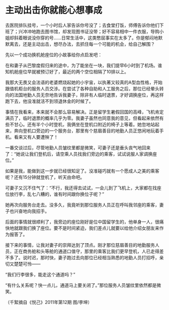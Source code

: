 # 主动出击你就能心想事成

去医院排队挂号，一个小时后人家告诉你号没了；去食堂打饭，师傅告诉你他们下班了；兴冲冲地跑去图书馆，却发现图书证没带；好不容易相中一件衣服，导购小姐却斜着眼说没你穿的号……日常生活中，这类憋屈事实在太多了。你是郁闷地默默离去，还是主动出击，想尽办法，去抓住每一个可能的机会，给自己解围？ 

先以一个成功换机舱座位的小故事给你点启发吧： 

在和妻子从巴黎度假归来的途中，为了能坐在一块，我们提早6小时到了机场。谁知机舱座位早就被预订好了，最近的两个空位相隔了10排以上。 

我那大无畏又会法语的老婆燃烧起她的小宇宙，以执著又较真的A型血性格，开始跟值机柜台的服务人员交涉。在尝试了各种自助和人工服务之后，那位已经晕头转向的法国地勤人员无奈地告诉我妻子，除非有人临时退票，才好调换座位，再这样跑下去，他没准就活不到领退休金的时候了。 

事情在我看来，本来就不会那么容易解决。正是留学生暑假回国的高峰，飞机肯定满员了，临时退票的概率几乎为零。我妻子虽然也同意我的意见，但看起来依然有些不甘心。还有半个小时登机，我俩坐在登机口附近的椅子上等着。她忽地站起来，奔向登机口旁边的一个服务台，那里有个慈眉善目的地勤人员正悠闲地玩着手机。看来又有人要遭殃了！ 

一番交谈过后，尽管地勤人员皱纹里都是微笑，可妻子还是垂头丧气地回来了：“她说让我们登机后，请空乘人员找我们旁边的乘客，试试说服人家调换座位。” 

如果是我，能做到这一步就已经很知足了。没准碰巧就有一个愿成人之美的乘客呢？还有15分钟就登机了，听天由命吧。 

可妻子又沉不住气了：“不行，我还得去试试，一会儿到了飞机上，大家都在找座位放行李，乱七八糟的，谁有时间跟你换位子呢？” 

她再次向服务台走去。没多久，我竟听到那位服务人员正在呼叫我邻座的乘客，妻子也兴奋地向我招手。 

后面的事情就很顺利了，我旁边的座位刚好是位中国留学生的，他单身一人，很痛快地就跟我们换了座位。要不是时间紧迫，我们差点儿就要以给他介绍女朋友来作为报答了。 

接下来的事情，让我对妻子的崇拜达到了顶点。刚才那位慈眉善目的地勤服务人员，正在商务舱和头等舱的通道口值守，那里的乘客比我们更早登机，人已走得差不多了。说时迟，那时快，妻子跑过去向那位已经相当熟悉的地勤人员打招呼，亲切又楚楚可怜—— 

“我们行李很多，能走这个通道吗？” 

“有什么关系呢？快一点儿，通道马上要关闭了。”那位服务人员皱纹里依然都是微笑。 

（千絮摘自《悦己》2011年第12期 图/李坤）